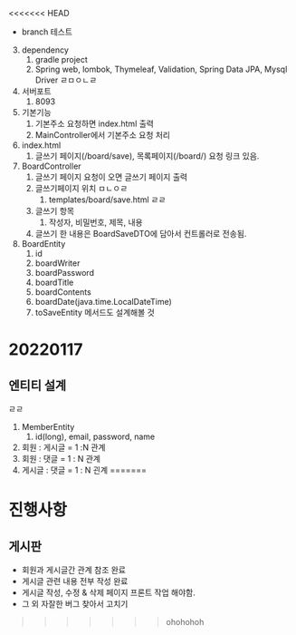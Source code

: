<<<<<<< HEAD
- branch 테스트
3. dependency
    1. gradle project
    2. Spring web, lombok, Thymeleaf, Validation, Spring Data JPA, Mysql Driver ㄹㅁㅇㄴㄹ
4. 서버포트
    1. 8093
5. 기본기능
    1. 기본주소 요청하면 index.html 출력
    2. MainController에서 기본주소 요청 처리
6. index.html
    1. 글쓰기 페이지(/board/save), 목록페이지(/board/) 요청 링크 있음.
7. BoardController
    1. 글쓰기 페이지 요청이 오면 글쓰기 페이지 출력
    2. 글쓰기페이지 위치 ㅁㄴㅇㄹ
        1. templates/board/save.html
ㄹㄹ
    1. 글쓰기 항목
        1. 작성자, 비밀번호, 제목, 내용
    2. 글쓰기 한 내용은 BoardSaveDTO에 담아서 컨트롤러로 전송됨.
9. BoardEntity
    1. id
    2. boardWriter
    3. boardPassword
    4. boardTitle
    5. boardContents
    6. boardDate(java.time.LocalDateTime)
    7. toSaveEntity 메서드도 설계해볼 것

# 20220117

## 엔티티 설계
ㄹㄹ
1. MemberEntity
    1. id(long), email, password, name
2. 회원 : 게시글 = 1 :N 관계
3. 회원 : 댓글 = 1 : N 관계
4. 게시글 : 댓글 = 1 : N 괸계
=======
# 진행사항
## 게시판
- 회원과 게시글간 관계 참조 완료
- 게시글 관련 내용 전부 작성 완료
- 게시글 작성, 수정 & 삭제 페이지 프론트 작업 해야함.
- 그 외 자잘한 버그 찾아서 고치기
>>>>>>> ohohohoh
